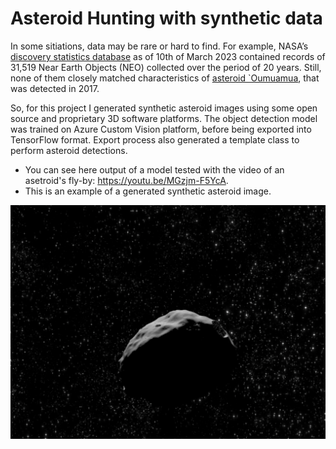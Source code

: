 # Asteroid Hunting with synthetic data

In some sitiations, data may be rare or hard to find. For example, NASA’s [discovery statistics database](https://cneos.jpl.nasa.gov/stats/totals.html) as of 10th of March 2023 contained records of 31,519 Near Earth Objects (NEO) collected over the period of 20 years. Still, none of them closely matched characteristics of [asteroid `Oumuamua](https://solarsystem.nasa.gov/asteroids-comets-and-meteors/comets/oumuamua/in-depth), that was detected in 2017.

So, for this project I generated synthetic asteroid images using some open source and proprietary 3D software platforms. The object detection model was trained on Azure Custom Vision platform, before being exported into TensorFlow format. Export process also generated a template class to perform asteroid detections.

- You can see here output of a model tested with the video of an asetroid's fly-by: https://youtu.be/MGzjm-F5YcA.
- This is an example of a generated synthetic asteroid image.

![asteroid](images/Synthetic_Asteroid.png)
